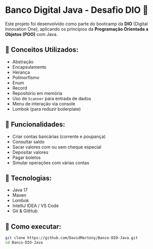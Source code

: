 # Banco Digital Java - Desafio DIO 🚀

Este projeto foi desenvolvido como parte do bootcamp da **DIO** (Digital Innovation One), aplicando os princípios da **Programação Orientada a Objetos (POO)** com Java.

## 🧠 Conceitos Utilizados:

- Abstração
- Encapsulamento
- Herança
- Polimorfismo
- Enum
- Record
- Repositório em memória
- Uso de `Scanner` para entrada de dados
- Menu de interação via console
- Lombok (para reduzir boilerplate)

## 🏦 Funcionalidades:

- Criar contas bancárias (corrente e poupança)
- Consultar saldo
- Sacar valores com ou sem cheque especial
- Depositar valores
- Pagar boletos
- Simular operações com várias contas

## 🔧 Tecnologias:

- Java 17
- Maven
- Lombok
- IntelliJ IDEA / VS Code
- Git & GitHub

## 💾 Como executar:

```bash
git clone https://github.com/DavidMartony/Banco-DIO-Java.git
cd Banco-DIO-Java
